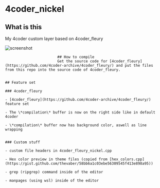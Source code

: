 # 4coder_nickel
## What is this
My 4coder custom layer based on 4coder_fleury  

![screenshot](https://github.com/nickel-dev/4coder_nickel/blob/master/screenshot.png?raw=true)  
							
							## How to compile
							Get the source code for [4coder_fleury](https://github.com/4coder-archive/4coder_fleury/) and put the files from this repo into the source code of 4coder_fleury.  
																											
																											## Feature set
																											### 4coder_fleury
																											- [4coder_fleury](https://github.com/4coder-archive/4coder_fleury/) feature set
																																				- The \*compilation\* buffer is now on the right side like in default 4coder
																																				- \*compilation\* buffer now has background color, aswell as line wrapping
																																				
																																				### Custom stuff
																																				- custom file headers in 4coder_fleury_nickel.cpp
																																				- Hex color preview in theme files (copied from [hex_colors.cpp](https://gist.github.com/thevaber/58bb6a1c03ebe56309545f413e898a95))
																																																																				 - grep (ripgrep) command inside of the editor
																																																																				 - manpages (using wsl) inside of the editor